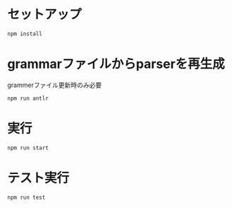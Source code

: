 # セットアップ
```
npm install
```

# grammarファイルからparserを再生成
grammerファイル更新時のみ必要
```
npm run antlr
```

# 実行
```
npm run start
```

# テスト実行
```
npm run test
```
